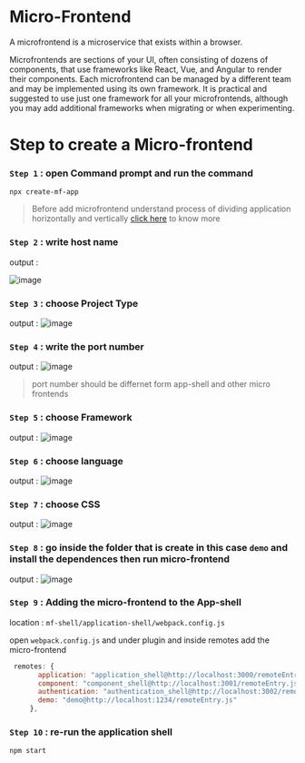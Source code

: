 # Micro-Frontend 
A microfrontend is a microservice that exists within a browser.

Microfrontends are sections of your UI, often consisting of dozens of components, that use frameworks like React, Vue, and Angular to render their components. Each microfrontend can be managed by a different team and may be implemented using its own framework. It is practical and suggested to use just one framework for all your microfrontends, although you may add additional frameworks when migrating or when experimenting.

# Step to create a Micro-frontend
### `Step 1` : open Command prompt and run the command 
```
npx create-mf-app
```
>Before add microfrontend understand process of dividing application horizontally and vertically [click here]() to know more

### `Step 2` : write host name

output : 

![image](https://user-images.githubusercontent.com/90671869/169710645-9cfb2712-ef03-4a9e-8b45-700fe7c90832.png)

### `Step 3` : choose Project Type

output : 
![image](https://user-images.githubusercontent.com/90671869/169710674-e23308c1-62e7-4584-9113-088081e59ac0.png)

### `Step 4` : write the port number

output : 
![image](https://user-images.githubusercontent.com/90671869/169710695-7f5840e8-6dbe-4430-baa8-4e1ef9971e96.png)
>port number should be differnet form app-shell and other micro frontends

### `Step 5` : choose Framework

output : 
![image](https://user-images.githubusercontent.com/90671869/169710732-cbe3928a-a601-438a-83c4-3ec2bf3a61bf.png)

### `Step 6` : choose language

output : 
![image](https://user-images.githubusercontent.com/90671869/169710750-0505a003-e24e-472e-b342-fc1a6da50dde.png)

### `Step 7` : choose CSS

output : 
![image](https://user-images.githubusercontent.com/90671869/169710766-f87ab625-79a1-4777-b6de-ea5fb4f847a1.png)

### `Step 8` : go inside the folder that is create in this case `demo` and install the dependences then run micro-frontend

output : 
![image](https://user-images.githubusercontent.com/90671869/169710881-e3855fad-2026-4d61-84d3-988e1a5e7f0a.png)

### `Step 9` : Adding the micro-frontend to the App-shell

location : `mf-shell/application-shell/webpack.config.js` 

 open `webpack.config.js` and under plugin and inside remotes add the micro-frontend
 ```js
  remotes: {
        application: "application_shell@http://localhost:3000/remoteEntry.js",
        component: "component_shell@http://localhost:3001/remoteEntry.js",
        authentication: "authentication_shell@http://localhost:3002/remoteEntry.js"
        demo: "demo@http://localhost:1234/remoteEntry.js"
      },
 ```
### `Step 10` : re-run the application shell
```
npm start
```
